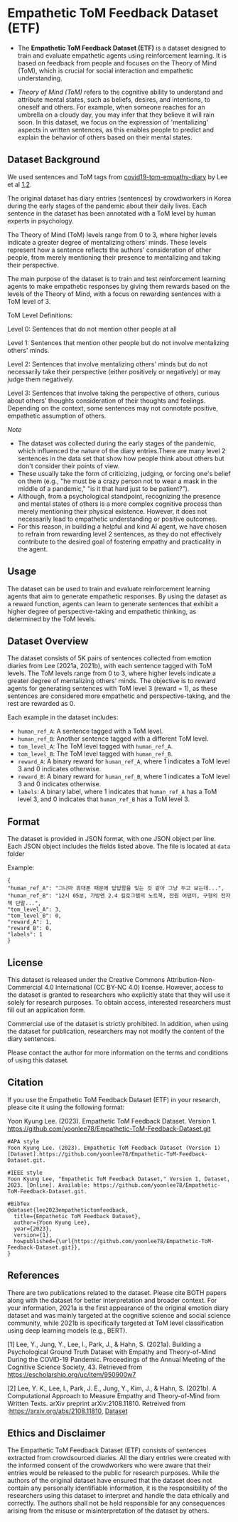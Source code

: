 # Empathetic ToM Feedback Dataset (ETF)

- The **Empathetic ToM Feedback Dataset (ETF)** is a dataset designed to train and evaluate empathetic agents using reinforcement learning. It is based on feedback from people and focuses on the Theory of Mind (ToM), which is crucial for social interaction and empathetic understanding. 

- _Theory of Mind (ToM)_ refers to the cognitive ability to understand and attribute mental states, such as beliefs, desires, and intentions, to oneself and others. For example, when someone reaches for an umbrella on a cloudy day, you may infer that they believe it will rain soon. In this dataset, we focus on the expression of 'mentalizing' aspects in written sentences, as this enables people to predict and explain the behavior of others based on their mental states.

## Dataset Background

We used sentences and ToM tags from [covid19-tom-empathy-diary](https://github.com/yoonlee78/covid19-tom-empathy-diary) by Lee et al [1](https://escholarship.org/uc/item/950900w7),[2](https://arxiv.org/abs/2108.11810). 

The original dataset has diary entries (sentences) by crowdworkers in Korea during the early stages of the pandemic about their daily lives. Each sentence in the dataset has been annotated with a ToM level by human experts in psychology. 

The Theory of Mind (ToM) levels range from 0 to 3, where higher levels indicate a greater degree of mentalizing others' minds. These levels represent how a sentence reflects the authors' consideration of other people, from merely mentioning their presence to mentalizing and taking their perspective. 

The main purpose of the dataset is to train and test reinforcement learning agents to make empathetic responses by giving them rewards based on the levels of the Theory of Mind, with a focus on rewarding sentences with a ToM level of 3.

ToM Level Definitions: 

Level 0: Sentences that do not mention other people at all 

Level 1: Sentences that mention other people but do not involve mentalizing others' minds.

Level 2: Sentences that involve mentalizing others' minds but do not necessarily take their perspective (either positively or negatively) or may judge them negatively.

Level 3: Sentences that involve taking the perspective of others, curious about others' thoughts consideration of their thoughts and feelings. Depending on the context, some sentences may not connotate positive, empathetic assumption of others.  

_Note_

- The dataset was collected during the early stages of the pandemic, which influenced the nature of the diary entries.There are many level 2 sentences in the data set that show how people think about others but don't consider their points of view. 
- These usually take the form of criticizing, judging, or forcing one's belief on them (e.g., "he must be a crazy person not to wear a mask in the middle of a pandemic," "is it that hard just to be patient?"). 
- Although, from a psychological standpoint, recognizing the presence and mental states of others is a more complex cognitive process than merely mentioning their physical existence. However, it does not necessarily lead to empathetic understanding or positive outcomes. 
- For this reason, in building a helpful and kind AI agent, we have chosen to refrain from rewarding level 2 sentences, as they do not effectively contribute to the desired goal of fostering empathy and practicality in the agent.

## Usage

The dataset can be used to train and evaluate reinforcement learning agents that aim to generate empathetic responses. By using the dataset as a reward function, agents can learn to generate sentences that exhibit a higher degree of perspective-taking and empathetic thinking, as determined by the ToM levels.

## Dataset Overview

The dataset consists of 5K pairs of sentences collected from emotion diaries from Lee (2021a, 2021b), with each sentence tagged with ToM levels. The ToM levels range from 0 to 3, where higher levels indicate a greater degree of mentalizing others' minds. The objective is to reward agents for generating sentences with ToM level 3 (reward = 1), as these sentences are considered more empathetic and perspective-taking, and the rest are rewarded as 0. 

Each example in the dataset includes:

- `human_ref_A`: A sentence tagged with a ToM level.
- `human_ref_B`: Another sentence tagged with a different ToM level.
- `tom_level_A`: The ToM level tagged with `human_ref_A`.
- `tom_level_B`: The ToM level tagged with `human_ref_B`.
- `reward_A`: A binary reward for `human_ref_A`, where 1 indicates a ToM level 3 and 0 indicates otherwise.
- `reward_B`: A binary reward for `human_ref_B`, where 1 indicates a ToM level 3 and 0 indicates otherwise.
- `labels`: A binary label, where 1 indicates that `human_ref_A` has a ToM level 3, and 0 indicates that `human_ref_B` has a ToM level 3.


## Format

The dataset is provided in JSON format, with one JSON object per line. Each JSON object includes the fields listed above. The file is located at  ``` data ``` folder

Example:

```
{
"human_ref_A": "그나마 휴대폰 때문에 답답함을 잊는 것 같아 그냥 두고 보는데...",
"human_ref_B": "12시 05분, 가방엔 2.4 킬로그램의 노트북, 전원 어댑터, 구형의 전자책 단말...",
"tom_level_A": 3,
"tom_level_B": 0,
"reward_A": 1,
"reward_B": 0,
"labels": 1
}
```

## License

This dataset is released under the Creative Commons Attribution-Non-Commercial 4.0 International (CC BY-NC 4.0) license. However, access to the dataset is granted to researchers who explicitly state that they will use it solely for research purposes. To obtain access, interested researchers must fill out an application form.

Commercial use of the dataset is strictly prohibited. In addition, when using the dataset for publication, researchers may not modify the content of the diary sentences.

Please contact the author for more information on the terms and conditions of using this dataset.

## Citation

If you use the Empathetic ToM Feedback Dataset (ETF) in your research, please cite it using the following format:

Yoon Kyung Lee. (2023). Empathetic ToM Feedback Dataset. Version 1. https://github.com/yoonlee78/Empathetic-ToM-Feedback-Dataset.git

```
#APA style
Yoon Kyung Lee. (2023). Empathetic ToM Feedback Dataset (Version 1) [Dataset].https://github.com/yoonlee78/Empathetic-ToM-Feedback-Dataset.git.

#IEEE style
Yoon Kyung Lee, "Empathetic ToM Feedback Dataset," Version 1, Dataset, 2023. [Online]. Available: https://github.com/yoonlee78/Empathetic-ToM-Feedback-Dataset.git.

#BibTex
@dataset{lee2023empathetictomfeedback,
  title={Empathetic ToM Feedback Dataset},
  author={Yoon Kyung Lee},
  year={2023},
  version={1},
  howpublished={\url{https://github.com/yoonlee78/Empathetic-ToM-Feedback-Dataset.git}},
}
```

## References

There are two publications related to the dataset. Please cite BOTH papers along with the dataset for better interpretation and broader context. For your information, 2021a is the first appearance of the original emotion diary dataset and was mainly targeted at the cognitive science and social science community, while 2021b is specifically targeted at ToM level classification using deep learning models (e.g., BERT).

[1] Lee, Y., Jung, Y., Lee, I., Park, J., & Hahn, S. (2021a). Building a Psychological Ground Truth Dataset with Empathy and Theory-of-Mind During the COVID-19 Pandemic. Proceedings of the Annual Meeting of the Cognitive Science Society, 43. Retrieved from https://escholarship.org/uc/item/950900w7

[2] Lee, Y. K., Lee, I., Park, J. E., Jung, Y., Kim, J., & Hahn, S. (2021b). A Computational Approach to Measure Empathy and Theory-of-Mind from Written Texts. arXiv preprint arXiv:2108.11810. Retreived from :https://arxiv.org/abs/2108.11810,
[Dataset](https://github.com/humanfactorspsych/covid19-tom-empathy-diary)


## Ethics and Disclaimer

The Empathetic ToM Feedback Dataset (ETF) consists of sentences extracted from crowdsourced diaries. All the diary entries were created with the informed consent of the crowdworkers who were aware that their entries would be released to the public for research purposes. While the authors of the original dataset have ensured that the dataset does not contain any personally identifiable information, it is the responsibility of the researchers using this dataset to interpret and handle the data ethically and correctly. The authors shall not be held responsible for any consequences arising from the misuse or misinterpretation of the dataset by others.
